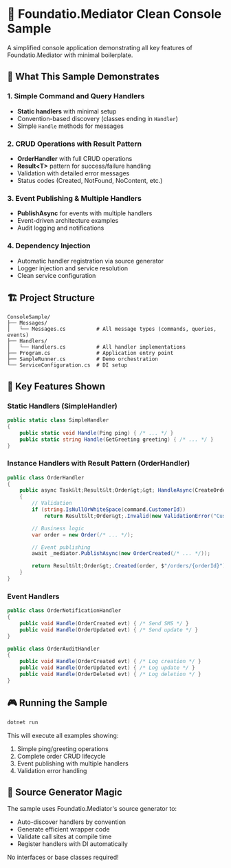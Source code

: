 # 🚀 Foundatio.Mediator Clean Console Sample

A simplified console application demonstrating all key features of Foundatio.Mediator with minimal boilerplate.

## 🎯 What This Sample Demonstrates

### 1. Simple Command and Query Handlers
- **Static handlers** with minimal setup
- Convention-based discovery (classes ending in `Handler`)
- Simple `Handle` methods for messages

### 2. CRUD Operations with Result Pattern
- **OrderHandler** with full CRUD operations
- **Result&lt;T&gt;** pattern for success/failure handling
- Validation with detailed error messages
- Status codes (Created, NotFound, NoContent, etc.)

### 3. Event Publishing & Multiple Handlers
- **PublishAsync** for events with multiple handlers
- Event-driven architecture examples
- Audit logging and notifications

### 4. Dependency Injection
- Automatic handler registration via source generator
- Logger injection and service resolution
- Clean service configuration

## 🏗️ Project Structure

```
ConsoleSample/
├── Messages/
│   └── Messages.cs          # All message types (commands, queries, events)
├── Handlers/
│   └── Handlers.cs          # All handler implementations
├── Program.cs               # Application entry point
├── SampleRunner.cs          # Demo orchestration
└── ServiceConfiguration.cs  # DI setup
```

## 🔧 Key Features Shown

### Static Handlers (SimpleHandler)
```csharp
public static class SimpleHandler
{
    public static void Handle(Ping ping) { /* ... */ }
    public static string Handle(GetGreeting greeting) { /* ... */ }
}
```

### Instance Handlers with Result Pattern (OrderHandler)
```csharp
public class OrderHandler
{
    public async Task&lt;Result&lt;Order&gt;&gt; HandleAsync(CreateOrder command)
    {
        // Validation
        if (string.IsNullOrWhiteSpace(command.CustomerId))
            return Result&lt;Order&gt;.Invalid(new ValidationError("CustomerId", "Customer ID is required"));

        // Business logic
        var order = new Order(/* ... */);

        // Event publishing
        await _mediator.PublishAsync(new OrderCreated(/* ... */));

        return Result&lt;Order&gt;.Created(order, $"/orders/{orderId}");
    }
}
```

### Event Handlers
```csharp
public class OrderNotificationHandler
{
    public void Handle(OrderCreated evt) { /* Send SMS */ }
    public void Handle(OrderUpdated evt) { /* Send update */ }
}

public class OrderAuditHandler
{
    public void Handle(OrderCreated evt) { /* Log creation */ }
    public void Handle(OrderUpdated evt) { /* Log update */ }
    public void Handle(OrderDeleted evt) { /* Log deletion */ }
}
```

## 🎮 Running the Sample

```bash
dotnet run
```

This will execute all examples showing:
1. Simple ping/greeting operations
2. Complete order CRUD lifecycle
3. Event publishing with multiple handlers
4. Validation error handling

## 🧠 Source Generator Magic

The sample uses Foundatio.Mediator's source generator to:
- Auto-discover handlers by convention
- Generate efficient wrapper code
- Validate call sites at compile time
- Register handlers with DI automatically

No interfaces or base classes required!
